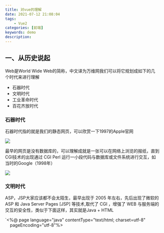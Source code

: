 ```yaml
---
title: 对vue的理解
date: 2021-07-12 21:08:04
tags: 
    - Vue2
categories: [前端]
keywords: demo
description: 
---
```


## 一、从历史说起
Web是World Wide Web的简称，中文译为万维网我们可以将它规划成如下的几个时代来进行理解

* 石器时代
* 文明时代
* 工业革命时代
* 百花齐放时代
<!-- more -->
### 石器时代
石器时代指的就是我们的静态网页，可以欣赏一下1997的Apple官网

![](https://camo.githubusercontent.com/55f0c957876b10457fd40c5d5d42b5a7e1ea0cd46e0ebb99a2b6fd6330fac546/68747470733a2f2f7374617469632e7675652d6a732e636f6d2f31373334653435302d336163362d313165622d383566362d3666616337376330633962332e706e67)

最早的网页是没有数据库的，可以理解成就是一张可以在网络上浏览的报纸，直到CGI技术的出现通过 CGI Perl 运行一小段代码与数据库或文件系统进行交互，如当时的Google（1998年）

![](https://camo.githubusercontent.com/65bb93fab9a8d0166247f105ba3133f22dcbb7b35da005482afec0108bf74b91/68747470733a2f2f7374617469632e7675652d6a732e636f6d2f32333138393030302d336163362d313165622d383566362d3666616337376330633962332e706e67)

### 文明时代
ASP，JSP大家应该都不会太陌生，最早出现于 2005 年左右，先后出现了微软的 ASP 和 Java Server Pages [JSP] 等技术,取代了 CGI ，增强了 WEB 与服务端的交互的安全性，类似于下面这样，其实就是Java + HTML

`<%@ page language="java" contentType="text/html; charset=utf-8"
    pageEncoding="utf-8"%>

     <title>JSP demo</title   `
JSP有一个很大的缺点，就是不太灵活，因为JSP是在服务器端执行的，通常返回该客户端的就是一个HTML文本。我们每次的请求：获取的数据、内容的加载，都是服务器为我们返回渲染完成之后的 DOM，这也就使得我们开发网站的灵活度大打折扣在这种情况下，同年：Ajax火了(小细节，这里为什么说火了，因为 Ajax 技术并不是 2005 年出现的，他的雏形是 1999 年)，现在看来很常见的技术手段，在当时可是珍贵无比

### 工业革命时代
到这里大家就更熟悉了，移动设备的普及，Jquery的出现，以及SPA（Single Page Application 单页面应用）的雏形，Backbone EmberJS AngularJS 这样一批前端框架随之出现，但当时SPA的路不好走，例如SEO问题，SPA 过多的页面、复杂场景下 View 的绑定等，都没有很好的处理经过这几年的飞速发展，节约了开发人员大量的精力、降低了开发者和开发过程的门槛，极大提升了开发效率和迭代速度，我们可以称之其为工业时代

### 百花齐放时代
这里没有文字，放一张图感受一下

![](https://camo.githubusercontent.com/d2205b5df30f95df54d9450f770a1803b31faaecb0359c4f197dfc1c2f3b79de/68747470733a2f2f7374617469632e7675652d6a732e636f6d2f33326136663433302d336163362d313165622d383566362d3666616337376330633962332e706e67)

PS：这里为什么要说这么多Web的历史，我们可以看到Web技术的变化之大与快，每一种新的技术出现都是一些特定场景的解决方案，那我们今天的主角Vue又是为了解决什么呢？我们接着往下看

## 二、vue是什么
Vue.js（/vjuː/，或简称为Vue）是一个用于创建用户界面的开源JavaScript框架，也是一个创建单页应用的Web应用框架。2016年一项针对JavaScript的调查表明，Vue有着89%的开发者满意度。在GitHub上，该项目平均每天能收获95颗星，为Github有史以来星标数第3多的项目同时也是一款流行的JavaScript前端框架，旨在更好地组织与简化Web开发。Vue所关注的核心是MVC模式中的视图层，同时，它也能方便地获取数据更新，并通过组件内部特定的方法实现视图与模型的交互PS: Vue作者尤雨溪是在为AngularJS工作之后开发出了这一框架。他声称自己的思路是提取Angular中为自己所喜欢的部分，构建出一款相当轻量的框架最早发布于2014年2月

## 三、Vue核心特性
### 数据驱动（MVVM)
`MVVM`表示的是 `Model-View-ViewModel`

* Model：模型层，负责处理业务逻辑以及和服务器端进行交互
* View：视图层：负责将数据模型转化为UI展示出来，可以简单的理解为HTML页面
* ViewModel：视图模型层，用来连接Model和View，是Model和View之间的通信桥梁

这时候需要一张直观的关系图，如下
![image.png](https://camo.githubusercontent.com/9f2c6ac991cca83428ef930a87e286f88566a5c8e5bc068797d313081747eb73/68747470733a2f2f7374617469632e7675652d6a732e636f6d2f34343032633536302d336163362d313165622d383566362d3666616337376330633962332e706e67)

### 组件化
1.什么是组件化一句话来说就是把图形、非图形的各种逻辑均抽象为一个统一的概念（组件）来实现开发的模式，在`Vue`中每一个`.vue`文件都可以视为一个组件2.组件化的优势

* 降低整个系统的耦合度，在保持接口不变的情况下，我们可以替换不同的组件快速完成需求，例如输入框，可以替换为日历、时间、范围等组件作具体的实现
* 调试方便，由于整个系统是通过组件组合起来的，在出现问题的时候，可以用排除法直接移除组件，或者根据报错的组件快速定位问题，之所以能够快速定位，是因为每个组件之间低耦合，职责单一，所以逻辑会比分析整个系统要简单
* 提高可维护性，由于每个组件的职责单一，并且组件在系统中是被复用的，所以对代码进行优化可获得系统的整体升级

### 指令系统
解释：指令 (Directives) 是带有 v- 前缀的特殊属性作用：当表达式的值改变时，将其产生的连带影响，响应式地作用于 DOM

* 常用的指令
  
  * 条件渲染指令 `v-if`
  * 列表渲染指令`v-for`
  * 属性绑定指令`v-bind`
  * 事件绑定指令`v-on`
  * 双向数据绑定指令`v-model`

没有指令之前我们是怎么做的？是不是先要获取到DOM然后在....干点啥

#### 四、Vue跟传统开发的区别
没有落地使用场景的革命不是好革命，就以一个高频的应用场景来示意吧注册账号这个需求大家应该很熟悉了，如下

![](https://camo.githubusercontent.com/6afa5c050a2cb91a5adbd001c18fe2edd96e55b4c3327680333b12db2f605618/68747470733a2f2f7374617469632e7675652d6a732e636f6d2f35616538343834302d336163362d313165622d616239302d6439616538313462323430642e706e67)

用`jquery`来实现大概的思路就是选择流程dom对象，点击按钮隐藏当前活动流程dom对象，显示下一流程dom对象如下图(代码就不上了，上了就篇文章就没了..)

![](https://camo.githubusercontent.com/c697600963b00a57784ea01bca27731e9b778eaf9a0ed4c3c8604bb7fd9136af/68747470733a2f2f7374617469632e7675652d6a732e636f6d2f36356638396536302d336163362d313165622d383566362d3666616337376330633962332e706e67)

用`vue`来实现，我们知道`vue`基本不操作`dom`节点， 双向绑定使`dom`节点跟视图绑定后，通过修改变量的值控制`dom`节点的各类属性。所以其实现思路为：视图层使用一变量控制dom节点显示与否，点击按钮则改变该变量，如下图

![](https://camo.githubusercontent.com/8ba79bc3991fea023daf2aad4300b3ec7447c0e863cc27284c3e60574ec1083d/68747470733a2f2f7374617469632e7675652d6a732e636f6d2f36663931366662302d336163362d313165622d616239302d6439616538313462323430642e706e67)

总结就是：

* Vue所有的界面事件，都是只去操作数据的，Jquery操作DOM
* Vue所有界面的变动，都是根据数据自动绑定出来的，Jquery操作DOM

## 五、Vue和React对比
这里就做几个简单的类比吧，当然没有好坏之分，只是使用场景不同

### 相同点
* 都有组件化思想
* 都支持服务器端渲染
* 都有Virtual DOM（虚拟dom）
* 数据驱动视图
* 都有支持native的方案：`Vue`的`weex`、`React`的`React native`
* 都有自己的构建工具：`Vue`的`vue-cli`、`React`的`Create React App`

### 区别
* 数据变化的实现原理不同。`react`使用的是不可变数据，而`Vue`使用的是可变的数据
* 组件化通信的不同。`react`中我们通过使用回调函数来进行通信的，而`Vue`中子组件向父组件传递消息有两种方式：事件和回调函数
* diff算法不同。`react`主要使用diff队列保存需要更新哪些DOM，得到patch树，再统一操作批量更新DOM。`Vue` 使用双向指针，边对比，边更新DOM

## 参考文献
* https://github.com/febobo/web-interview/issues/1
* https://segmentfault.com/a/1190000016269636
* https://zh.wikipedia.org/zh-cn/Vue.js
* https://zhuanlan.zhihu.com/p/20197803
* https://zhuanlan.zhihu.com/p/38296857


